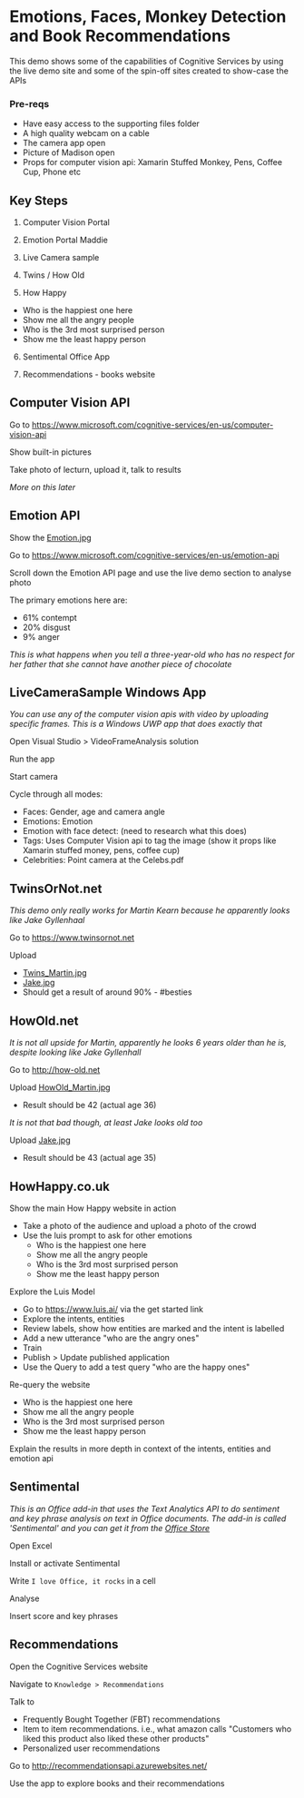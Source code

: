 
# Emotions, Faces, Monkey Detection and Book Recommendations
This demo shows some of the capabilities of Cognitive Services by using the live demo site and some of the spin-off sites created to show-case the APIs

### Pre-reqs
* Have easy access to the supporting files folder
* A high quality webcam on a cable
* The camera app open
* Picture of Madison open
* Props for computer vision api: Xamarin Stuffed Monkey, Pens, Coffee Cup, Phone etc

## Key Steps
1. Computer Vision Portal

2. Emotion Portal Maddie

3. Live Camera sample

4. Twins / How Old

5. How Happy
* Who is the happiest one here
* Show me all the angry people
* Who is the 3rd most surprised person
* Show me the least happy person

6. Sentimental Office App

7. Recommendations - books website

## Computer Vision API
Go to https://www.microsoft.com/cognitive-services/en-us/computer-vision-api

Show built-in pictures

Take photo of lecturn, upload it, talk to results

_More on this later_

## Emotion API
Show the [Emotion.jpg](https://github.com/martinkearn/Content/blob/master/Demos/Project%20Oxford/Supporting%20Files/Emotion.jpg)

Go to https://www.microsoft.com/cognitive-services/en-us/emotion-api

Scroll down the Emotion API page and use the live demo section to analyse photo

The primary emotions here are:
* 61% contempt
* 20% disgust
* 9% anger

_This is what happens when you tell a three-year-old who has no respect for her father that she cannot have another piece of chocolate_

## LiveCameraSample Windows App
_You can use any of the computer vision apis with video by uploading specific frames. This is a Windows UWP app that does exactly that_

Open Visual Studio > VideoFrameAnalysis solution

Run the app

Start camera

Cycle through all modes:
* Faces: Gender, age and camera angle
* Emotions: Emotion
* Emotion with face detect: (need to research what this does)
* Tags: Uses Computer Vision api to tag the image (show it props like Xamarin stuffed money, pens, coffee cup)
* Celebrities: Point camera at the Celebs.pdf

## TwinsOrNot.net
_This demo only really works for Martin Kearn because he apparently looks like Jake Gyllenhaal_

Go to <https://www.twinsornot.net>

Upload
* [Twins_Martin.jpg](https://github.com/martinkearn/Content/blob/master/Demos/Project%20Oxford/Supporting%20Files/Twins_Martin.jpg)
* [Jake.jpg ](https://raw.githubusercontent.com/martinkearn/Content/master/Demos/Machine%20Learning/Supporting%20Files/Jake.jpg)
* Should get a result of around 90% - #besties

## HowOld.net
_It is not all upside for Martin, apparently he looks 6 years older than he is, despite looking like Jake Gyllenhall_

Go to <http://how-old.net>

Upload [HowOld_Martin.jpg](https://github.com/martinkearn/Content/blob/master/Demos/Project%20Oxford/Supporting%20Files/HowOld_Martin.jpg)
* Result should be 42 (actual age 36)

_It is not that bad though, at least Jake looks old too_

Upload [Jake.jpg](https://raw.githubusercontent.com/martinkearn/Content/master/Demos/Machine%20Learning/Supporting%20Files/Jake.jpg)
* Result should be 43 (actual age 35)

## HowHappy.co.uk
Show the main How Happy website in action
* Take a photo of the audience and upload a photo of the crowd
* Use the luis prompt to ask for other emotions
    * Who is the happiest one here
    * Show me all the angry people
    * Who is the 3rd most surprised person
    * Show me the least happy person

Explore the Luis Model
* Go to https://www.luis.ai/ via the get started link
* Explore the intents, entities
* Review labels, show how entities are marked and the intent is labelled
* Add a new utterance "who are the angry ones"
* Train
* Publish > Update published application
* Use the Query to add a test query "who are the happy ones"

Re-query the website
* Who is the happiest one here
* Show me all the angry people
* Who is the 3rd most surprised person
* Show me the least happy person

Explain the results in more depth in context of the intents, entities and emotion api

## Sentimental
_This is an Office add-in that uses the Text Analytics API to do sentiment and key phrase analysis on text in Office documents. The add-in is called 'Sentimental' and you can get it from the [Office Store](https://store.office.com/sentimental-WA104379510.aspx?assetid=WA104379510&sourcecorrid=755ae580-2491-436f-8471-7888c38149d7&searchapppos=0)_

Open Excel

Install or activate Sentimental

Write `I love Office, it rocks` in a cell

Analyse

Insert score and key phrases

## Recommendations
Open the Cognitive Services website

Navigate to `Knowledge > Recommendations`

Talk to
* Frequently Bought Together (FBT) recommendations
* Item to item recommendations. i.e., what amazon calls "Customers who liked this product also liked these other products"
* Personalized user recommendations

Go to http://recommendationsapi.azurewebsites.net/

Use the app to explore books and their recommendations
